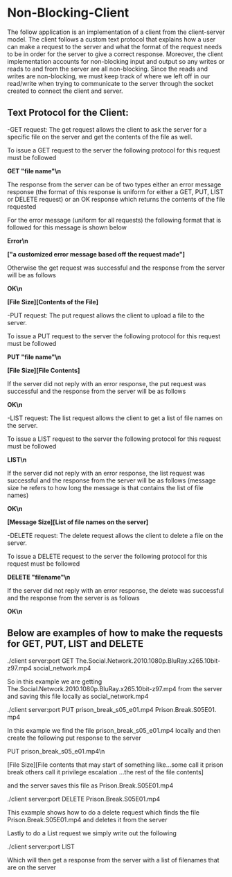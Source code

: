 # Non-Blocking-Client

The follow application is an implementation of a client from the client-server model. The client follows a custom text protocol that explains how a user can make a request to the server and what the format of the request needs to be in order for the server to give a correct response. Moreover, the client implementation accounts for non-blocking input and output so any writes or reads to and from the server are all non-blocking. Since the reads and writes are non-blocking, we must keep track of where we left off in our read/write when trying to communicate to the server through the socket created to connect the client and server.

## Text Protocol for the Client:

-GET request: The get request allows the client to ask the server for a specific file on the server and get the contents of the file as well.

To issue a GET request to the server the following protocol for this request must be followed

**GET &quot;file name&quot;\n**

The response from the server can be of two types either an error message response (the format of this response is uniform for either a GET, PUT, LIST or DELETE request) or an OK response which returns the contents of the file requested

For the error message (uniform for all requests) the following format that is followed for this message is shown below

**Error\n**

**[&quot;a customized error message based off the request made&quot;]**

Otherwise the get request was successful and the response from the server will be as follows

**OK\n**

**[File Size][Contents of the File]**


-PUT request: The put request allows the client to upload a file to the server.

To issue a PUT request to the server the following protocol for this request must be followed

**PUT &quot;file name&quot;\n**

**[File Size][File Contents]**

If the server did not reply with an error response, the put request was successful and the response from the server will be as follows

**OK\n**


-LIST request: The list request allows the client to get a list of file names on the server.

To issue a LIST request to the server the following protocol for this request must be followed

**LIST\n**

If the server did not reply with an error response, the list request was successful and the response from the server will be as follows (message size he refers to how long the message is that contains the list of file names)

**OK\n**

**[Message Size][List of file names on the server]**


-DELETE request: The delete request allows the client to delete a file on the server.

To issue a DELETE request to the server the following protocol for this request must be followed

**DELETE &quot;filename&quot;\n**

If the server did not reply with an error response, the delete was successful and the response from the server is as follows

**OK\n**


## **Below are examples of how to make the requests for GET, PUT, LIST and DELETE**

./client server:port GET The.Social.Network.2010.1080p.BluRay.x265.10bit-z97.mp4 social\_network.mp4

So in this example we are getting The.Social.Network.2010.1080p.BluRay.x265.10bit-z97.mp4 from the server and saving this file locally as social\_network.mp4

./client server:port PUT prison\_break\_s05\_e01.mp4  Prison.Break.S05E01. mp4

In this example we find the file prison\_break\_s05\_e01.mp4 locally and then create the following put response to the server

PUT prison\_break\_s05\_e01.mp4\n

[File Size][File contents that may start of something like…some call it prison break others call it privilege escalation …the rest of the file contents]

and the server saves this file as Prison.Break.S05E01.mp4

./client server:port DELETE Prison.Break.S05E01.mp4

This example shows how to do a delete request which finds the file Prison.Break.S05E01.mp4 and deletes it from the server

Lastly to do a List request we simply write out the following

./client server:port LIST

Which will then get a response from the server with a list of filenames that are on the server
